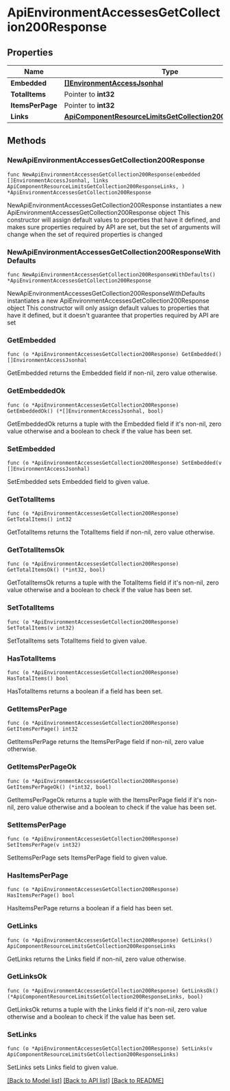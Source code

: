 # ApiEnvironmentAccessesGetCollection200Response

## Properties

Name | Type | Description | Notes
------------ | ------------- | ------------- | -------------
**Embedded** | [**[]EnvironmentAccessJsonhal**](EnvironmentAccessJsonhal.md) |  | 
**TotalItems** | Pointer to **int32** |  | [optional] 
**ItemsPerPage** | Pointer to **int32** |  | [optional] 
**Links** | [**ApiComponentResourceLimitsGetCollection200ResponseLinks**](ApiComponentResourceLimitsGetCollection200ResponseLinks.md) |  | 

## Methods

### NewApiEnvironmentAccessesGetCollection200Response

`func NewApiEnvironmentAccessesGetCollection200Response(embedded []EnvironmentAccessJsonhal, links ApiComponentResourceLimitsGetCollection200ResponseLinks, ) *ApiEnvironmentAccessesGetCollection200Response`

NewApiEnvironmentAccessesGetCollection200Response instantiates a new ApiEnvironmentAccessesGetCollection200Response object
This constructor will assign default values to properties that have it defined,
and makes sure properties required by API are set, but the set of arguments
will change when the set of required properties is changed

### NewApiEnvironmentAccessesGetCollection200ResponseWithDefaults

`func NewApiEnvironmentAccessesGetCollection200ResponseWithDefaults() *ApiEnvironmentAccessesGetCollection200Response`

NewApiEnvironmentAccessesGetCollection200ResponseWithDefaults instantiates a new ApiEnvironmentAccessesGetCollection200Response object
This constructor will only assign default values to properties that have it defined,
but it doesn't guarantee that properties required by API are set

### GetEmbedded

`func (o *ApiEnvironmentAccessesGetCollection200Response) GetEmbedded() []EnvironmentAccessJsonhal`

GetEmbedded returns the Embedded field if non-nil, zero value otherwise.

### GetEmbeddedOk

`func (o *ApiEnvironmentAccessesGetCollection200Response) GetEmbeddedOk() (*[]EnvironmentAccessJsonhal, bool)`

GetEmbeddedOk returns a tuple with the Embedded field if it's non-nil, zero value otherwise
and a boolean to check if the value has been set.

### SetEmbedded

`func (o *ApiEnvironmentAccessesGetCollection200Response) SetEmbedded(v []EnvironmentAccessJsonhal)`

SetEmbedded sets Embedded field to given value.


### GetTotalItems

`func (o *ApiEnvironmentAccessesGetCollection200Response) GetTotalItems() int32`

GetTotalItems returns the TotalItems field if non-nil, zero value otherwise.

### GetTotalItemsOk

`func (o *ApiEnvironmentAccessesGetCollection200Response) GetTotalItemsOk() (*int32, bool)`

GetTotalItemsOk returns a tuple with the TotalItems field if it's non-nil, zero value otherwise
and a boolean to check if the value has been set.

### SetTotalItems

`func (o *ApiEnvironmentAccessesGetCollection200Response) SetTotalItems(v int32)`

SetTotalItems sets TotalItems field to given value.

### HasTotalItems

`func (o *ApiEnvironmentAccessesGetCollection200Response) HasTotalItems() bool`

HasTotalItems returns a boolean if a field has been set.

### GetItemsPerPage

`func (o *ApiEnvironmentAccessesGetCollection200Response) GetItemsPerPage() int32`

GetItemsPerPage returns the ItemsPerPage field if non-nil, zero value otherwise.

### GetItemsPerPageOk

`func (o *ApiEnvironmentAccessesGetCollection200Response) GetItemsPerPageOk() (*int32, bool)`

GetItemsPerPageOk returns a tuple with the ItemsPerPage field if it's non-nil, zero value otherwise
and a boolean to check if the value has been set.

### SetItemsPerPage

`func (o *ApiEnvironmentAccessesGetCollection200Response) SetItemsPerPage(v int32)`

SetItemsPerPage sets ItemsPerPage field to given value.

### HasItemsPerPage

`func (o *ApiEnvironmentAccessesGetCollection200Response) HasItemsPerPage() bool`

HasItemsPerPage returns a boolean if a field has been set.

### GetLinks

`func (o *ApiEnvironmentAccessesGetCollection200Response) GetLinks() ApiComponentResourceLimitsGetCollection200ResponseLinks`

GetLinks returns the Links field if non-nil, zero value otherwise.

### GetLinksOk

`func (o *ApiEnvironmentAccessesGetCollection200Response) GetLinksOk() (*ApiComponentResourceLimitsGetCollection200ResponseLinks, bool)`

GetLinksOk returns a tuple with the Links field if it's non-nil, zero value otherwise
and a boolean to check if the value has been set.

### SetLinks

`func (o *ApiEnvironmentAccessesGetCollection200Response) SetLinks(v ApiComponentResourceLimitsGetCollection200ResponseLinks)`

SetLinks sets Links field to given value.



[[Back to Model list]](../README.md#documentation-for-models) [[Back to API list]](../README.md#documentation-for-api-endpoints) [[Back to README]](../README.md)



